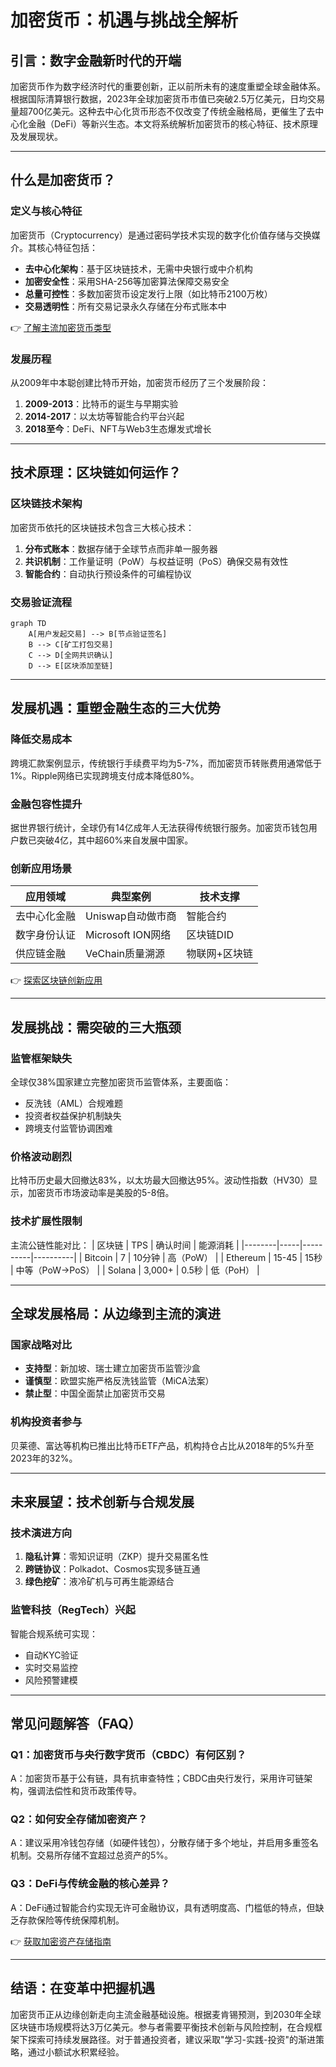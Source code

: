 # 加密货币：机遇与挑战全解析

## 引言：数字金融新时代的开端
加密货币作为数字经济时代的重要创新，正以前所未有的速度重塑全球金融体系。根据国际清算银行数据，2023年全球加密货币市值已突破2.5万亿美元，日均交易量超700亿美元。这种去中心化货币形态不仅改变了传统金融格局，更催生了去中心化金融（DeFi）等新兴生态。本文将系统解析加密货币的核心特征、技术原理及发展现状。

---

## 什么是加密货币？

### 定义与核心特征
加密货币（Cryptocurrency）是通过密码学技术实现的数字化价值存储与交换媒介。其核心特征包括：
- **去中心化架构**：基于区块链技术，无需中央银行或中介机构
- **加密安全性**：采用SHA-256等加密算法保障交易安全
- **总量可控性**：多数加密货币设定发行上限（如比特币2100万枚）
- **交易透明性**：所有交易记录永久存储在分布式账本中

👉 [了解主流加密货币类型](https://bit.ly/okx_welcome)

### 发展历程
从2009年中本聪创建比特币开始，加密货币经历了三个发展阶段：
1. **2009-2013**：比特币的诞生与早期实验
2. **2014-2017**：以太坊等智能合约平台兴起
3. **2018至今**：DeFi、NFT与Web3生态爆发式增长

---

## 技术原理：区块链如何运作？

### 区块链技术架构
加密货币依托的区块链技术包含三大核心技术：
1. **分布式账本**：数据存储于全球节点而非单一服务器
2. **共识机制**：工作量证明（PoW）与权益证明（PoS）确保交易有效性
3. **智能合约**：自动执行预设条件的可编程协议

### 交易验证流程
```mermaid
graph TD
    A[用户发起交易] --> B[节点验证签名]
    B --> C[矿工打包交易]
    C --> D[全网共识确认]
    D --> E[区块添加至链]
```

---

## 发展机遇：重塑金融生态的三大优势

### 降低交易成本
跨境汇款案例显示，传统银行手续费平均为5-7%，而加密货币转账费用通常低于1%。Ripple网络已实现跨境支付成本降低80%。

### 金融包容性提升
据世界银行统计，全球仍有14亿成年人无法获得传统银行服务。加密货币钱包用户数已突破4亿，其中超60%来自发展中国家。

### 创新应用场景
| 应用领域 | 典型案例 | 技术支撑 |
|---------|----------|----------|
| 去中心化金融 | Uniswap自动做市商 | 智能合约 |
| 数字身份认证 | Microsoft ION网络 | 区块链DID |
| 供应链金融 | VeChain质量溯源 | 物联网+区块链 |

👉 [探索区块链创新应用](https://bit.ly/okx_welcome)

---

## 发展挑战：需突破的三大瓶颈

### 监管框架缺失
全球仅38%国家建立完整加密货币监管体系，主要面临：
- 反洗钱（AML）合规难题
- 投资者权益保护机制缺失
- 跨境支付监管协调困难

### 价格波动剧烈
比特币历史最大回撤达83%，以太坊最大回撤达95%。波动性指数（HV30）显示，加密货币市场波动率是美股的5-8倍。

### 技术扩展性限制
主流公链性能对比：
| 区块链 | TPS | 确认时间 | 能源消耗 |
|--------|-----|----------|----------|
| Bitcoin | 7 | 10分钟 | 高（PoW） |
| Ethereum | 15-45 | 15秒 | 中等（PoW→PoS） |
| Solana | 3,000+ | 0.5秒 | 低（PoH） |

---

## 全球发展格局：从边缘到主流的演进

### 国家战略对比
- **支持型**：新加坡、瑞士建立加密货币监管沙盒
- **谨慎型**：欧盟实施严格反洗钱监管（MiCA法案）
- **禁止型**：中国全面禁止加密货币交易

### 机构投资者参与
贝莱德、富达等机构已推出比特币ETF产品，机构持仓占比从2018年的5%升至2023年的32%。

---

## 未来展望：技术创新与合规发展

### 技术演进方向
1. **隐私计算**：零知识证明（ZKP）提升交易匿名性
2. **跨链协议**：Polkadot、Cosmos实现多链互通
3. **绿色挖矿**：液冷矿机与可再生能源结合

### 监管科技（RegTech）兴起
智能合规系统可实现：
- 自动KYC验证
- 实时交易监控
- 风险预警建模

---

## 常见问题解答（FAQ）

### Q1：加密货币与央行数字货币（CBDC）有何区别？
A：加密货币基于公有链，具有抗审查特性；CBDC由央行发行，采用许可链架构，强调法偿性和货币政策传导。

### Q2：如何安全存储加密资产？
A：建议采用冷钱包存储（如硬件钱包），分散存储于多个地址，并启用多重签名机制。交易所存储不宜超过总资产的5%。

### Q3：DeFi与传统金融的核心差异？
A：DeFi通过智能合约实现无许可金融协议，具有透明度高、门槛低的特点，但缺乏存款保险等传统保障机制。

👉 [获取加密资产存储指南](https://bit.ly/okx_welcome)

---

## 结语：在变革中把握机遇
加密货币正从边缘创新走向主流金融基础设施。根据麦肯锡预测，到2030年全球区块链市场规模将达3万亿美元。参与者需要平衡技术创新与风险控制，在合规框架下探索可持续发展路径。对于普通投资者，建议采取"学习-实践-投资"的渐进策略，通过小额试水积累经验。